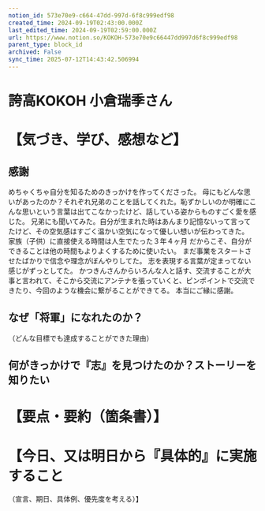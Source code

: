 ```yaml
---
notion_id: 573e70e9-c664-47dd-997d-6f8c999edf98
created_time: 2024-09-19T02:43:00.000Z
last_edited_time: 2024-09-19T02:59:00.000Z
url: https://www.notion.so/KOKOH-573e70e9c66447dd997d6f8c999edf98
parent_type: block_id
archived: False
sync_time: 2025-07-12T14:43:42.506994
---
```


# 誇高KOKOH 小倉瑞季さん

# 【気づき、学び、感想など】
## 感謝
めちゃくちゃ自分を知るためのきっかけを作ってくださった。
母にもどんな思いがあったのか？それぞれ兄弟のことを話してくれた。恥ずかしいのか明確にこんな思いという言葉は出てこなかったけど、話している姿からものすごく愛を感じた。
兄弟にも聞いてみた。自分が生まれた時はあんまり記憶ないって言ってたけど、その空気感はすごく温かい空気になって優しい想いが伝わってきた。
家族（子供）に直接使える時間は人生でたった３年４ヶ月
だからこそ、自分ができることは他の時間もよりよくするために使いたい。
まだ事業をスタートさせたばかりで信念や理念がぼんやりしてた。
志を表現する言葉が定まってない感じがずっとしてた。
かつきんさんからいろんな人と話す、交流することが大事と言われて、そこから交流にアンテナを張っていくと、ピンポイントで交流できたり、今回のような機会に繋がることができてる。
本当にご縁に感謝。
## なぜ「将軍」になれたのか？
（どんな目標でも達成することができた理由）
## 何がきっかけで『志』を見つけたのか？ストーリーを知りたい
# 【要点・要約（箇条書）】
# 【今日、又は明日から『具体的』に実施すること
（宣言、期日、具体例、優先度を考える）】